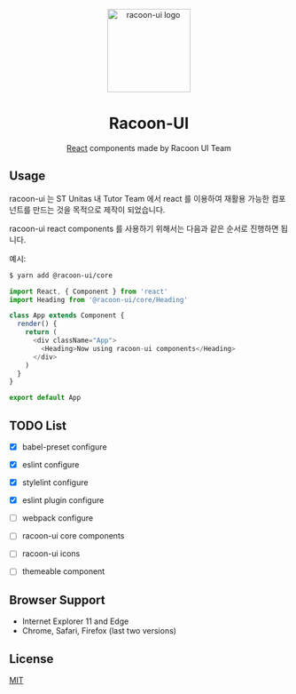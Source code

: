 <p align="center">
  <a href="https://" rel="noopener" target="_blank">
    <img width="150" src="https://s3.ap-northeast-2.amazonaws.com/s3-stunitas/racoon-ui/logo.png" alt="racoon-ui logo">
  </a>
</p>

<h1 align="center">Racoon-UI</h1>

<div align="center">

[React](http://facebook.github.io/react/) components made by Racoon UI Team

</div>

## Usage

racoon-ui 는 ST Unitas 내 Tutor Team 에서 react 를 이용하여 재활용 가능한 컴포넌트를 만드는 것을 목적으로 제작이 되었습니다.

racoon-ui react components 를 사용하기 위해서는 다음과 같은 순서로 진행하면 됩니다.

예시:

```bash
$ yarn add @racoon-ui/core
```

```javascript
import React, { Component } from 'react'
import Heading from '@racoon-ui/core/Heading'

class App extends Component {
  render() {
    return (
      <div className="App">
        <Heading>Now using racoon-ui components</Heading>
      </div>
    )
  }
}

export default App
```

## TODO List

- [x] babel-preset configure
- [x] eslint configure
- [x] stylelint configure
- [x] eslint plugin configure
- [ ] webpack configure
- [ ] racoon-ui core components
- [ ] racoon-ui icons
- [ ] themeable component


## Browser Support

- Internet Explorer 11 and Edge
- Chrome, Safari, Firefox (last two versions)

## License

[MIT](LICENSE)
